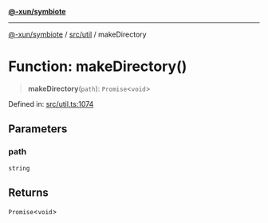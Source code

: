 [**@-xun/symbiote**](../../../README.md)

***

[@-xun/symbiote](../../../README.md) / [src/util](../README.md) / makeDirectory

# Function: makeDirectory()

> **makeDirectory**(`path`): `Promise`\<`void`\>

Defined in: [src/util.ts:1074](https://github.com/Xunnamius/symbiote/blob/a432129d36367c9c0fe2512d6ba837487d12f425/src/util.ts#L1074)

## Parameters

### path

`string`

## Returns

`Promise`\<`void`\>
